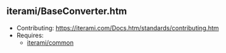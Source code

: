 iterami/BaseConverter.htm
-------------------------

* Contributing: https://iterami.com/Docs.htm/standards/contributing.htm
* Requires:
  * [iterami/common](https://github.com/iterami/common)
